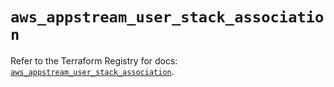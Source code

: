 # `aws_appstream_user_stack_association`

Refer to the Terraform Registry for docs: [`aws_appstream_user_stack_association`](https://registry.terraform.io/providers/hashicorp/aws/5.37.0/docs/resources/appstream_user_stack_association).

